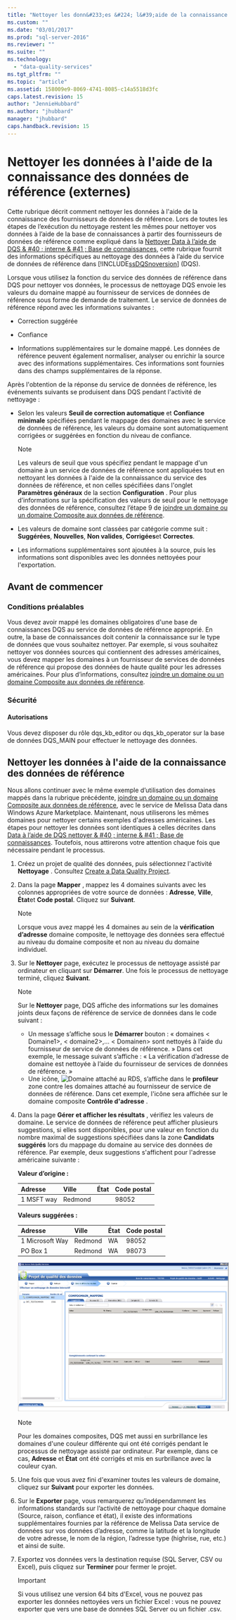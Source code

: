```yaml
---
title: "Nettoyer les donn&#233;es &#224; l&#39;aide de la connaissance des donn&#233;es de r&#233;f&#233;rence (externes) | Microsoft Docs"
ms.custom: ""
ms.date: "03/01/2017"
ms.prod: "sql-server-2016"
ms.reviewer: ""
ms.suite: ""
ms.technology: 
  - "data-quality-services"
ms.tgt_pltfrm: ""
ms.topic: "article"
ms.assetid: 158009e9-8069-4741-8085-c14a5518d3fc
caps.latest.revision: 15
author: "JennieHubbard"
ms.author: "jhubbard"
manager: "jhubbard"
caps.handback.revision: 15
---
```

# Nettoyer les donn&#233;es &#224; l&#39;aide de la connaissance des donn&#233;es de r&#233;f&#233;rence (externes)
  Cette rubrique décrit comment nettoyer les données à l'aide de la connaissance des fournisseurs de données de référence. Lors de toutes les étapes de l’exécution du nettoyage restent les mêmes pour nettoyer vos données à l’aide de la base de connaissances à partir des fournisseurs de données de référence comme expliqué dans la [Nettoyer Data à l’aide de DQS & #40 ; interne & #41 ; Base de connaissances](../data-quality-services/cleanse-data-using-dqs-internal-knowledge.md), cette rubrique fournit des informations spécifiques au nettoyage des données à l’aide du service de données de référence dans [!INCLUDE[ssDQSnoversion](../includes/ssdqsnoversion-md.md)] (DQS).  
  
 Lorsque vous utilisez la fonction du service des données de référence dans DQS pour nettoyer vos données, le processus de nettoyage DQS envoie les valeurs du domaine mappé au fournisseur de services de données de référence sous forme de demande de traitement. Le service de données de référence répond avec les informations suivantes :  
  
-   Correction suggérée  
  
-   Confiance  
  
-   Informations supplémentaires sur le domaine mappé. Les données de référence peuvent également normaliser, analyser ou enrichir la source avec des informations supplémentaires. Ces informations sont fournies dans des champs supplémentaires de la réponse.  
  
 Après l'obtention de la réponse du service de données de référence, les événements suivants se produisent dans DQS pendant l'activité de nettoyage :  
  
-   Selon les valeurs **Seuil de correction automatique** et **Confiance minimale** spécifiées pendant le mappage des domaines avec le service de données de référence, les valeurs du domaine sont automatiquement corrigées or suggérées en fonction du niveau de confiance.  
  
    > [!NOTE]  
    >  Les valeurs de seuil que vous spécifiez pendant le mappage d'un domaine à un service de données de référence sont appliquées tout en nettoyant les données à l'aide de la connaissance du service des données de référence, et non celles spécifiées dans l'onglet **Paramètres généraux** de la section **Configuration** . Pour plus d’informations sur la spécification des valeurs de seuil pour le nettoyage des données de référence, consultez l’étape 9 de [joindre un domaine ou un domaine Composite aux données de référence](../data-quality-services/attach-domain-or-composite-domain-to-reference-data.md).  
  
-   Les valeurs de domaine sont classées par catégorie comme suit : **Suggérées**, **Nouvelles**, **Non valides**, **Corrigées**et **Correctes**.  
  
-   Les informations supplémentaires sont ajoutées à la source, puis les informations sont disponibles avec les données nettoyées pour l'exportation.  
  
## Avant de commencer  
  
###  <a name="Prerequisites"></a> Conditions préalables  
 Vous devez avoir mappé les domaines obligatoires d'une base de connaissances DQS au service de données de référence approprié. En outre, la base de connaissances doit contenir la connaissance sur le type de données que vous souhaitez nettoyer. Par exemple, si vous souhaitez nettoyer vos données sources qui contiennent des adresses américaines, vous devez mapper les domaines à un fournisseur de services de données de référence qui propose des données de haute qualité pour les adresses américaines. Pour plus d’informations, consultez [joindre un domaine ou un domaine Composite aux données de référence](../data-quality-services/attach-domain-or-composite-domain-to-reference-data.md).  
  
###  <a name="Security"></a> Sécurité  
  
####  <a name="Permissions"></a> Autorisations  
 Vous devez disposer du rôle dqs_kb_editor ou dqs_kb_operator sur la base de données DQS_MAIN pour effectuer le nettoyage des données.  
  
##  <a name="Cleanse"></a> Nettoyer les données à l'aide de la connaissance des données de référence  
 Nous allons continuer avec le même exemple d’utilisation des domaines mappés dans la rubrique précédente, [joindre un domaine ou un domaine Composite aux données de référence](../data-quality-services/attach-domain-or-composite-domain-to-reference-data.md), avec le service de Melissa Data dans Windows Azure Marketplace. Maintenant, nous utiliserons les mêmes domaines pour nettoyer certains exemples d'adresses américaines. Les étapes pour nettoyer les données sont identiques à celles décrites dans [Data à l’aide de DQS nettoyer & #40 ; interne & #41 ; Base de connaissances](../data-quality-services/cleanse-data-using-dqs-internal-knowledge.md). Toutefois, nous attirerons votre attention chaque fois que nécessaire pendant le processus.  
  
1.  Créez un projet de qualité des données, puis sélectionnez l'activité **Nettoyage** . Consultez [Create a Data Quality Project](../data-quality-services/create-a-data-quality-project.md).  
  
2.  Dans la page **Mapper** , mappez les 4 domaines suivants avec les colonnes appropriées de votre source de données : **Adresse**, **Ville**, **État**et **Code postal**. Cliquez sur **Suivant**.  
  
    > [!NOTE]  
    >  Lorsque vous avez mappé les 4 domaines au sein de la **vérification d’adresse** domaine composite, le nettoyage des données sera effectué au niveau du domaine composite et non au niveau du domaine individuel.  
  
3.  Sur le **Nettoyer** page, exécutez le processus de nettoyage assisté par ordinateur en cliquant sur **Démarrer**. Une fois le processus de nettoyage terminé, cliquez **Suivant**.  
  
    > [!NOTE]  
    >  Sur le **Nettoyer** page, DQS affiche des informations sur les domaines joints deux façons de référence de service de données dans le code suivant :  
    >   
    >  -   Un message s’affiche sous le **Démarrer** bouton : « domaines \< Domaine1>, \< domaine2>,... \< Domainen> sont nettoyés à l’aide du fournisseur de service de données de référence. » Dans cet exemple, le message suivant s’affiche : « La vérification d’adresse de domaine est nettoyée à l’aide du fournisseur de services de données de référence. »  
    > -   Une icône, ![Domaine attaché au RDS](../data-quality-services/media/dqs-rdsindicator.png "Domaine attaché au RDS"), s’affiche dans le **profileur** zone contre les domaines attaché au fournisseur de service de données de référence. Dans cet exemple, l'icône sera affichée sur le domaine composite **Contrôle d'adresse** .  
  
4.  Dans la page **Gérer et afficher les résultats** , vérifiez les valeurs de domaine. Le service de données de référence peut afficher plusieurs suggestions, si elles sont disponibles, pour une valeur en fonction du nombre maximal de suggestions spécifiées dans la zone **Candidats suggérés** lors du mappage du domaine au service des données de référence. Par exemple, deux suggestions s'affichent pour l'adresse américaine suivante :  
  
     **Valeur d’origine :**  
  
    |Adresse|Ville|État|Code postal|  
    |------------------|----------|-----------|---------|  
    |1 MSFT way|Redmond||98052|  
  
     **Valeurs suggérées :**  
  
    |Adresse|Ville|État|Code postal|  
    |------------------|----------|-----------|---------|  
    |1 Microsoft Way|Redmond|WA|98052|  
    |PO Box 1|Redmond|WA|98073|  
  
     ![Nettoyage à l'aide du service de données de référence](../data-quality-services/media/dqs-rdscleansing.JPG "Nettoyage à l'aide du service de données de référence")  
  
    > [!NOTE]  
    >  Pour les domaines composites, DQS met aussi en surbrillance les domaines d'une couleur différente qui ont été corrigés pendant le processus de nettoyage assisté par ordinateur. Par exemple, dans ce cas, **Adresse** et **État** ont été corrigés et mis en surbrillance avec la couleur cyan.  
  
5.  Une fois que vous avez fini d'examiner toutes les valeurs de domaine, cliquez sur **Suivant** pour exporter les données.  
  
6.  Sur le **Exporter** page, vous remarquerez qu’indépendamment les informations standards sur l’activité de nettoyage pour chaque domaine (Source, raison, confiance et état), il existe des informations supplémentaires fournies par la référence de Melissa Data service de données sur vos données d’adresse, comme la latitude et la longitude de votre adresse, le nom de la région, l’adresse type (highrise, rue, etc.) et ainsi de suite.  
  
7.  Exportez vos données vers la destination requise (SQL Server, CSV ou Excel), puis cliquez sur **Terminer** pour fermer le projet.  
  
    > [!IMPORTANT]  
    >  Si vous utilisez une version 64 bits d'Excel, vous ne pouvez pas exporter les données nettoyées vers un fichier Excel : vous ne pouvez exporter que vers une base de données SQL Server ou un fichier .csv.  
  
  